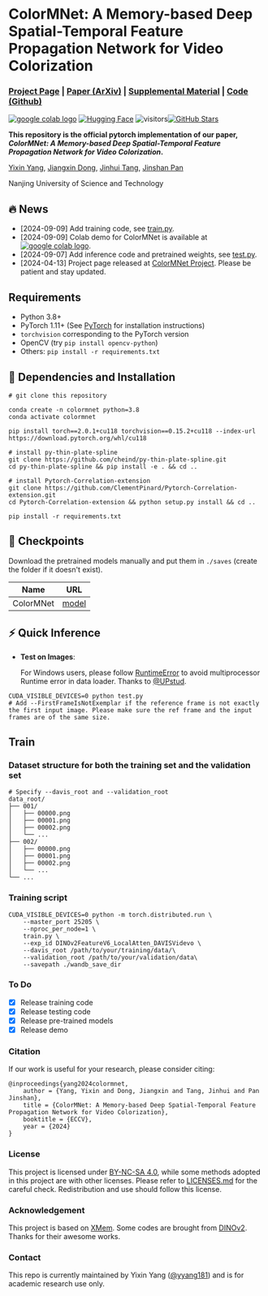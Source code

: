 # ColorMNet: A Memory-based Deep Spatial-Temporal Feature Propagation Network for Video Colorization

### [Project Page](https://yyang181.github.io/colormnet/) | [Paper (ArXiv)](https://arxiv.org/abs/2404.06251) | [Supplemental Material](https://arxiv.org/abs/2404.06251) | [Code (Github)](https://github.com/yyang181/colormnet) 

[![google colab logo](https://colab.research.google.com/assets/colab-badge.svg)](https://colab.research.google.com/drive/1naXws0elPMunfcvKSryLW1lFnPOF6Nb-?usp=sharing) [![Hugging Face](https://img.shields.io/badge/Demo-%F0%9F%A4%97%20Hugging%20Face-blue)](https://huggingface.co/spaces/yyang181/ColorMNet) ![visitors](https://visitor-badge.laobi.icu/badge?page_id=yyang181/colormnet)[![GitHub Stars](https://img.shields.io/github/stars/yyang181/colormnet?style=social)](https://github.com/yyang181/colormnet)


**This repository is the official pytorch implementation of our paper, *ColorMNet: A Memory-based Deep Spatial-Temporal Feature Propagation Network for Video Colorization*.**

[Yixin Yang](https://imag-njust.net/),
[Jiangxin Dong](https://imag-njust.net/),
[Jinhui Tang](https://imag-njust.net/jinhui-tang/),
[Jinshan Pan](https://jspan.github.io/) <br>

Nanjing University of Science and Technology

## 🔥 News
<!-- - [2024-09-01] Integrated to :hugs: [Hugging Face](https://huggingface.co/spaces). Try out online demo! [![Hugging Face](https://img.shields.io/badge/Demo-%F0%9F%A4%97%20Hugging%20Face-blue)](https://huggingface.co/spaces/yyang181/ColorMNet) -->
- [2024-09-09] Add training code, see [train.py](https://github.com/yyang181/colormnet/blob/main/train.py).
- [2024-09-09] Colab demo for ColorMNet is available at [![google colab logo](https://colab.research.google.com/assets/colab-badge.svg)](https://colab.research.google.com/drive/1naXws0elPMunfcvKSryLW1lFnPOF6Nb-?usp=sharing).
- [2024-09-07] Add inference code and pretrained weights, see [test.py](https://github.com/yyang181/colormnet/blob/main/test.py).
- [2024-04-13] Project page released at [ColorMNet Project](https://yyang181.github.io/ColorMNet). Please be patient and stay updated.

## Requirements

* Python 3.8+
* PyTorch 1.11+ (See [PyTorch](https://pytorch.org/) for installation instructions)
* `torchvision` corresponding to the PyTorch version
* OpenCV (try `pip install opencv-python`)
* Others: `pip install -r requirements.txt`

## :briefcase: Dependencies and Installation

```
# git clone this repository

conda create -n colormnet python=3.8 
conda activate colormnet 

pip install torch==2.0.1+cu118 torchvision==0.15.2+cu118 --index-url https://download.pytorch.org/whl/cu118

# install py-thin-plate-spline
git clone https://github.com/cheind/py-thin-plate-spline.git
cd py-thin-plate-spline && pip install -e . && cd ..

# install Pytorch-Correlation-extension
git clone https://github.com/ClementPinard/Pytorch-Correlation-extension.git 
cd Pytorch-Correlation-extension && python setup.py install && cd ..

pip install -r requirements.txt
```

#### 

## :gift: Checkpoints

Download the pretrained models manually and put them in `./saves` (create the folder if it doesn't exist).

|   Name    |                             URL                              |
| :-------: | :----------------------------------------------------------: |
| ColorMNet | [model](https://github.com/yyang181/colormnet/releases/download/v0.1/DINOv2FeatureV6_LocalAtten_s2_154000.pth) |

## :zap: Quick Inference

- **Test on Images**:  

  For Windows users, please follow [RuntimeError](https://github.com/yyang181/colormnet/issues/5#issuecomment-2339263103) to avoid multiprocessor Runtime error in data loader. Thanks to [@UPstud](https://github.com/UPstud). 

```
CUDA_VISIBLE_DEVICES=0 python test.py 
# Add --FirstFrameIsNotExemplar if the reference frame is not exactly the first input image. Please make sure the ref frame and the input frames are of the same size. 
```

## Train
### Dataset structure for both the training set and the validation set
```
# Specify --davis_root and --validation_root
data_root/
├── 001/
│   ├── 00000.png
│   ├── 00001.png
│   ├── 00002.png
│   └── ...
├── 002/
│   ├── 00000.png
│   ├── 00001.png
│   ├── 00002.png
│   └── ...
└── ...
```
### Training script
```
CUDA_VISIBLE_DEVICES=0 python -m torch.distributed.run \
    --master_port 25205 \
    --nproc_per_node=1 \
    train.py \
    --exp_id DINOv2FeatureV6_LocalAtten_DAVISVidevo \
    --davis_root /path/to/your/training/data/\
    --validation_root /path/to/your/validation/data\
    --savepath ./wandb_save_dir
```

### To Do
- [x] Release training code
- [x] Release testing code
- [x] Release pre-trained models
- [x] Release demo

### Citation
If our work is useful for your research, please consider citing:

    @inproceedings{yang2024colormnet,
        author = {Yang, Yixin and Dong, Jiangxin and Tang, Jinhui and Pan Jinshan},
        title = {ColorMNet: A Memory-based Deep Spatial-Temporal Feature Propagation Network for Video Colorization},
        booktitle = {ECCV},
        year = {2024}
    }

### License

This project is licensed under <a rel="license" href="https://github.com/yyang181/colormnet/blob/main/LICENSE">BY-NC-SA 4.0</a>, while some methods adopted in this project are with other licenses. Please refer to [LICENSES.md](https://github.com/yyang181/colormnet/blob/main/LICENSES.md) for the careful check. Redistribution and use should follow this license.

### Acknowledgement

This project is based on [XMem](https://github.com/hkchengrex/XMem). Some codes are brought from [DINOv2](https://github.com/facebookresearch/dinov2). Thanks for their awesome works.

### Contact

This repo is currently maintained by Yixin Yang ([@yyang181](https://github.com/yyang181)) and is for academic research use only. 

